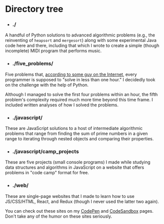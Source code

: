 # Directory tree


- ### ./

A handful of Python solutions to advanced algorithmic problems (e.g., the reinventing of ``heapsort`` and ``mergesort``) along with some experimental Java code here and there, including that which I wrote to create a simple (though incomplete) MIDI program that performs music.

- ### ./five_problems/

Five problems that, [according to some guy on the Internet](https://www.shiftedup.com/2015/05/07/five-programming-problems-every-software-engineer-should-be-able-to-solve-in-less-than-1-hour), every programmer is supposed to "solve in less than one hour." I decidedly took on the challenge with the help of Python.

Although I managed to solve the first four problems within an hour, the fifth problem's complexity required much more time beyond this time frame. I included written analyses of how I solved the problems.

- ### ./javascript/

These are JavaScript solutions to a host of intermediate algorithmic problems that range from finding the sum of prime numbers in a given range to iterating through nested objects and comparing their properties.       

- ### ./javascript/camp_projects

These are five projects (small console programs) I made while studying data structures and algorithms in JavaScript on a website that offers problems in "code camp" format for free.

- ### ./web/

These are single-page websites that I made to learn how to use JS/CSS/HTML, React, and Redux (though I never used the latter two again).

You can check out these sites on my [CodePen](https://codepen.io/vonalogue/#) and [CodeSandbox](https://codesandbox.io/u/vonalogue) pages. Don't take any of the humor on these sites seriously.




